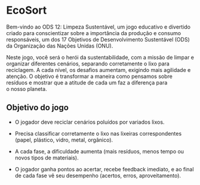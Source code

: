 # EcoSort
Bem-vindo ao ODS 12: Limpeza Sustentável, um jogo educativo e divertido criado para conscientizar sobre a importância da produção e consumo responsáveis, um dos 17 Objetivos de Desenvolvimento Sustentável (ODS) da Organização das Nações Unidas (ONU).

Neste jogo, você será o herói da sustentabilidade, com a missão de limpar e organizar diferentes cenários, separando corretamente o lixo para reciclagem. A cada nível, os desafios aumentam, exigindo mais agilidade e atenção. O objetivo é transformar a maneira como pensamos sobre resíduos e mostrar que a atitude de cada um faz a diferença para o nosso planeta.

## Objetivo do jogo
- O jogador deve reciclar cenários poluídos por variados lixos.

- Precisa classificar corretamente o lixo nas lixeiras correspondentes (papel, plástico, vidro, metal, orgânico).

- A cada fase, a dificuldade aumenta (mais resíduos, menos tempo ou novos tipos de materiais).

- O jogador ganha pontos ao acertar, recebe feedback imediato, e ao final de cada fase vê seu desempenho (acertos, erros, aproveitamento).
